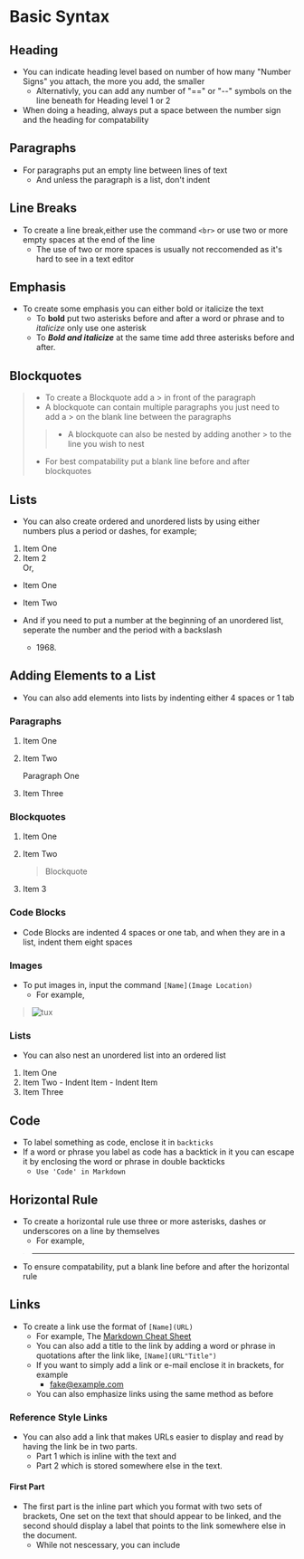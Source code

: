 # Basic Syntax

## Heading

- You can indicate heading level based on number of how many "Number Signs" you attach, the more you add, the smaller
  - Alternativly, you can add any number of "==" or "--" symbols on the line beneath for Heading level 1 or 2
- When doing a heading, always put a space between the number sign and the heading for compatability

## Paragraphs

- For paragraphs put an empty line between lines of text
  - And unless the paragraph is a list, don't indent

## Line Breaks

- To create a line break,either use the command `<br>` or use two or more empty spaces at the end of the line
  - The use of two or more spaces is usually not reccomended as it's hard to see in a text editor

## Emphasis

- To create some emphasis you can either bold or italicize the text
  - To **bold** put two asterisks before and after a word or phrase and to *italicize* only use one asterisk
  - To ***Bold and italicize*** at the same time add three asterisks before and after.


## Blockquotes

> -  To create a Blockquote add a > in front of the paragraph
>  - A blockquote can contain multiple paragraphs you just need to add a > on the blank line between the paragraphs
>> - A blockquote can also be nested by adding another > to the line you wish to nest
> - For best compatability put a blank line before and after blockquotes


## Lists

-  You can also create ordered and unordered lists by using either numbers plus a period or dashes, for example;
1.  Item One
2.  Item 2<br>
Or,<br>
-  Item One
-  Item Two

- And if you need to put a number at the beginning of an unordered list, seperate the number and the period with a backslash
  - 1968\.

## Adding Elements to a List

- You can also add elements into lists by indenting either 4 spaces or 1 tab

### Paragraphs

1. Item One
2. Item Two

    Paragraph One
  
3. Item Three

### Blockquotes

1. Item One
2. Item Two

    > Blockquote

3. Item 3

### Code Blocks

- Code Blocks are indented 4 spaces or one tab, and when they are in a list, indent them eight spaces

### Images
  
  - To put images in, input the command `[Name](Image Location)`
    - For example,
  
  >![tux](https://user-images.githubusercontent.com/98154935/150903638-989b743e-5e65-4c64-af12-2f55d5862b9f.png)
 
### Lists
 
 - You can also nest an unordered list into an ordered list
 
  1. Item One
  2. Item Two
    - Indent Item
    - Indent Item
  3. Item Three
 
 ## Code
 
 - To label something as code, enclose it in `backticks`
  - If a word or phrase you label as code has a backtick in it you can escape it by enclosing the word or phrase in double backticks
    - ``Use 'Code' in Markdown``

## Horizontal Rule

- To create a horizontal rule use three or more asterisks, dashes or underscores on a line by themselves
  - For example,<br>
  
>---
  
- To ensure compatability, put a blank line before and after the horizontal rule

## Links

- To create a link use the format of `[Name](URL)`
  - For example, The [Markdown Cheat Sheet](https://www.markdownguide.org/cheat-sheet)
  - You can also add a title to the link by adding a word or phrase in quotations after the link like, `[Name](URL"Title")`
  - If you want to simply add a link or e-mail enclose it in brackets, for example<br>
    - <fake@example.com>
  - You can also emphasize links using the same method as before

### Reference Style Links

- You can also add a link that makes URLs easier to display and read by having the link be in two parts.
  - Part 1 which is inline with the text and
  - Part 2 which is stored somewhere else in the text.

#### First Part

- The first part is the inline part which you format with two sets of brackets, One set on the text that should appear to be linked, and the second should display a label that points to the link somewhere else in the document.
  - While not nescessary, you can include
